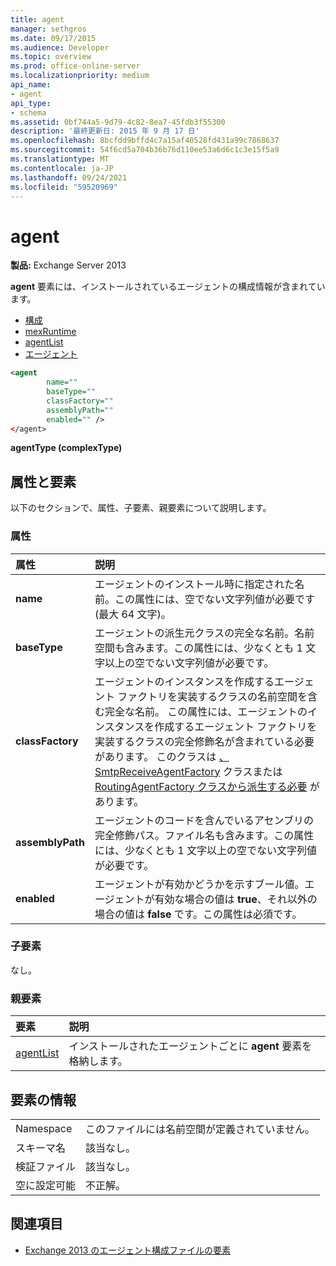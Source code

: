 ```yaml
---
title: agent
manager: sethgros
ms.date: 09/17/2015
ms.audience: Developer
ms.topic: overview
ms.prod: office-online-server
ms.localizationpriority: medium
api_name:
- agent
api_type:
- schema
ms.assetid: 0bf744a5-9d79-4c82-8ea7-45fdb3f55300
description: '最終更新日: 2015 年 9 月 17 日'
ms.openlocfilehash: 8bcfdd9bffd4c7a15af40528fd431a99c7868637
ms.sourcegitcommit: 54f6cd5a704b36b76d110ee53a6d6c1c3e15f5a9
ms.translationtype: MT
ms.contentlocale: ja-JP
ms.lasthandoff: 09/24/2021
ms.locfileid: "59520969"
---
```

# <a name="agent"></a>agent
  
**製品:** Exchange Server 2013
  
**agent** 要素には、インストールされているエージェントの構成情報が含まれています。 
  
- [構成](configuration.md) 
- [mexRuntime](mexruntime.md)
- [agentList](agentlist.md)
- [エージェント](agent.md)
  
```XML
<agent
        name=""
        baseType=""
        classFactory=""
        assemblyPath=""
        enabled="" />
</agent>
```

**agentType (complexType)**

## <a name="attributes-and-elements"></a>属性と要素

以下のセクションで、属性、子要素、親要素について説明します。
  
### <a name="attributes"></a>属性

|**属性**|**説明**|
|:-----|:-----|
|**name** <br/> |エージェントのインストール時に指定された名前。この属性には、空でない文字列値が必要です (最大 64 文字)。  <br/> |
|**baseType** <br/> |エージェントの派生元クラスの完全な名前。名前空間も含みます。この属性には、少なくとも 1 文字以上の空でない文字列値が必要です。  <br/> |
|**classFactory** <br/> |エージェントのインスタンスを作成するエージェント ファクトリを実装するクラスの名前空間を含む完全な名前。 この属性には、エージェントのインスタンスを作成するエージェント ファクトリを実装するクラスの完全修飾名が含まれている必要があります。 このクラスは [、SmtpReceiveAgentFactory](https://msdn.microsoft.com/library/Microsoft.Exchange.Data.Transport.Smtp.SmtpReceiveAgentFactory.aspx) クラスまたは [RoutingAgentFactory クラスから派生する必要](https://msdn.microsoft.com/library/Microsoft.Exchange.Data.Transport.Routing.RoutingAgentFactory.aspx) があります。  <br/> |
|**assemblyPath** <br/> |エージェントのコードを含んでいるアセンブリの完全修飾パス。ファイル名も含みます。この属性には、少なくとも 1 文字以上の空でない文字列値が必要です。  <br/> |
|**enabled** <br/> |エージェントが有効かどうかを示すブール値。エージェントが有効な場合の値は **true**、それ以外の場合の値は **false** です。この属性は必須です。<br/> |
   
### <a name="child-elements"></a>子要素

なし。
  
### <a name="parent-elements"></a>親要素

|**要素**|**説明**|
|:-----|:-----|
|[agentList](agentlist.md) <br/> |インストールされたエージェントごとに **agent** 要素を格納します。  <br/> |
   
## <a name="element-information"></a>要素の情報

|||
|:-----|:-----|
|Namespace  <br/> |このファイルには名前空間が定義されていません。  <br/> |
|スキーマ名  <br/> |該当なし。  <br/> |
|検証ファイル  <br/> |該当なし。  <br/> |
|空に設定可能  <br/> |不正解。  <br/> |
   
## <a name="see-also"></a>関連項目

- [Exchange 2013 のエージェント構成ファイルの要素](agents-configuration-file-elements-for-exchange-2013.md)

